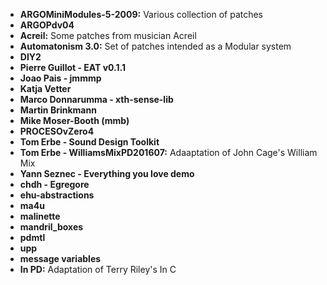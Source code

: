 * **ARGOMiniModules-5-2009:** Various collection of patches
* **ARGOPdv04**
* **Acreil:** Some patches from musician Acreil
* **Automatonism 3.0:** Set of patches intended as a Modular system
* **DIY2**
* **Pierre Guillot - EAT v0.1.1**
* **Joao Pais - jmmmp**
* **Katja Vetter**
* **Marco Donnarumma - xth-sense-lib**
* **Martin Brinkmann**
* **Mike Moser-Booth (mmb)**
* **PROCESOvZero4**
* **Tom Erbe - Sound Design Toolkit**
* **Tom Erbe - WilliamsMixPD201607:** Adaaptation of John Cage's William Mix
* **Yann Seznec - Everything you love demo**
* **chdh - Egregore**
* **ehu-abstractions**
* **ma4u**
* **malinette**
* **mandril_boxes**
* **pdmtl**
* **upp**
* **message variables**
* **In PD:** Adaptation of Terry Riley's In C 
